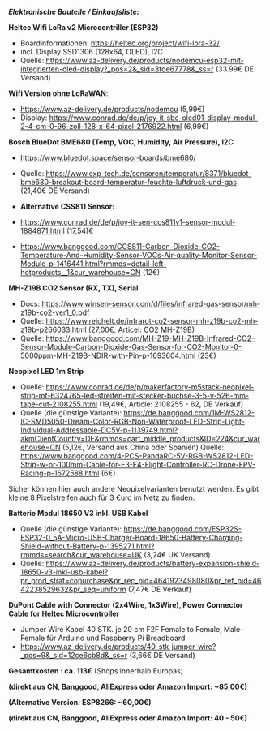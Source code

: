 ***Elektronische Bauteile / Einkaufsliste:***

**Heltec Wifi LoRa v2 Microcontriller (ESP32)**
- Boardinformationen: https://heltec.org/project/wifi-lora-32/ 
- incl. Display SSD1306 (128x64, OLED), I2C 
- Quelle: https://www.az-delivery.de/products/nodemcu-esp32-mit-integrierten-oled-display?_pos=2&_sid=3fde67778&_ss=r (33.99€ DE Versand)

**Wifi Version ohne LoRaWAN**:
 - https://www.az-delivery.de/products/nodemcu (5,99€)
 - Display: https://www.conrad.de/de/p/joy-it-sbc-oled01-display-modul-2-4-cm-0-96-zoll-128-x-64-pixel-2176922.html (6,99€)


**Bosch BlueDot BME680 (Temp, VOC, Humidity, Air Pressure), I2C**
- https://www.bluedot.space/sensor-boards/bme680/
- Quelle: https://www.exp-tech.de/sensoren/temperatur/8371/bluedot-bme680-breakout-board-temperatur-feuchte-luftdruck-und-gas (21,40€ DE Versand)

- **Alternative CSS811 Sensor:** 
 - https://www.conrad.de/de/p/joy-it-sen-ccs811v1-sensor-modul-1884871.html (17,54)€
 - https://www.banggood.com/CCS811-Carbon-Dioxide-CO2-Temperature-And-Humidity-Sensor-VOCs-Air-quality-Monitor-Sensor-Module-p-1416441.html?rmmds=detail-left-hotproducts__1&cur_warehouse=CN (12€)
 
**MH-Z19B CO2 Sensor (RX, TX), Serial**
- Docs: https://www.winsen-sensor.com/d/files/infrared-gas-sensor/mh-z19b-co2-ver1_0.pdf
- Quelle: https://www.reichelt.de/infrarot-co2-sensor-mh-z19b-co2-mh-z19b-p266033.html (27,00€, Articel: CO2 MH-Z19B)
- Quelle: https://www.banggood.com/MH-Z19-MH-Z19B-Infrared-CO2-Sensor-Module-Carbon-Dioxide-Gas-Sensor-for-CO2-Monitor-0-5000ppm-MH-Z19B-NDIR-with-Pin-p-1693604.html (23€)


**Neopixel LED 1m Strip**
- Quelle: https://www.conrad.de/de/p/makerfactory-m5stack-neopixel-strip-mf-6324765-led-streifen-mit-stecker-buchse-3-5-v-526-mm-tape-cut-2108255.html (19,49€, Article: 2108255 - 62, DE Verkauf)
- Quelle (die günstige Variante): https://de.banggood.com/1M-WS2812-IC-SMD5050-Dream-Color-RGB-Non-Waterproof-LED-Strip-Light-Individual-Addressable-DC5V-p-1139749.html?akmClientCountry=DE&rmmds=cart_middle_products&ID=224&cur_warehouse=CN (5,12€, Versand aus China oder Spanien) 
Quelle: https://www.banggood.com/4-PCS-PandaRC-5V-RGB-WS2812-LED-Strip-w-or-100mm-Cable-for-F3-F4-Flight-Controller-RC-Drone-FPV-Racing-p-1672588.html
(6€)


Sicher können hier auch andere Neopixelvarianten benutzt werden. Es gibt kleine 8 Pixelstreifen auch für 3 €uro im Netz zu finden.

**Batterie Modul 18650 V3 inkl. USB Kabel**
- Quelle (die günstige Variante): https://de.banggood.com/ESP32S-ESP32-0_5A-Micro-USB-Charger-Board-18650-Battery-Charging-Shield-without-Battery-p-1395271.html?rmmds=search&cur_warehouse=UK (3,24€ UK Versand)
- Quelle:  https://www.az-delivery.de/products/battery-expansion-shield-18650-v3-inkl-usb-kabel?pr_prod_strat=copurchase&pr_rec_pid=4641923498080&pr_ref_pid=4642238529632&pr_seq=uniform (7,47€ DE Verkauf)

**DuPont Cable with Connector (2x4Wire, 1x3Wire), Power Connector Cable for Heltec Microcontroller**
- Jumper Wire Kabel 40 STK. je 20 cm F2F Female to Female, Male-Female für Arduino und Raspberry Pi Breadboard
- https://www.az-delivery.de/products/40-stk-jumper-wire?_pos=9&_sid=12ce6cb8d&_ss=r (3,66€ DE Versand) 

**Gesamtkosten :  ca. 113€** (Shops innerhalb Europas)

**(direkt aus CN, Banggood, AliExpress oder Amazon Import: ~85,00€)**

**(Alternative Version: ESP8266: ~60,00€)**

**(direkt aus CN, Banggood, AliExpress oder Amazon Import: 40 - 50€)**
